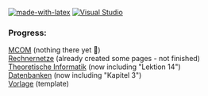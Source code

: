 [![made-with-latex](https://img.shields.io/badge/Made%20with-LaTeX-1f425f.svg)](https://www.latex-project.org/)
[![Visual Studio](https://badgen.net/badge/icon/visualstudio?icon=visualstudio&label)](https://visualstudio.microsoft.com)  
### Progress:

[MCOM](MCOM) (nothing there yet 🙁)  
[Rechnernetze](Rechnernetze) (already created some pages - not finished)  
[Theoretische Informatik](Theoretische%20Informatik) (now including "Lektion 14")  
[Datenbanken](Datenbanken) (now including "Kapitel 3")  
[Vorlage](Vorlage) (template)
